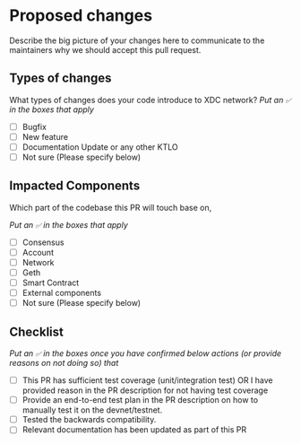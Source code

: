 # Proposed changes
Describe the big picture of your changes here to communicate to the maintainers why we should accept this pull request.

## Types of changes

What types of changes does your code introduce to XDC network?
_Put an `✅` in the boxes that apply_

- [ ] Bugfix
- [ ] New feature
- [ ] Documentation Update or any other KTLO
- [ ] Not sure (Please specify below)

## Impacted Components
Which part of the codebase this PR will touch base on,

_Put an `✅` in the boxes that apply_

- [ ] Consensus
- [ ] Account
- [ ] Network
- [ ] Geth
- [ ] Smart Contract
- [ ] External components
- [ ] Not sure (Please specify below)

## Checklist
_Put an `✅` in the boxes once you have confirmed below actions (or provide reasons on not doing so) that_

- [ ] This PR has sufficient test coverage (unit/integration test) OR I have provided reason in the PR description for not having test coverage
- [ ] Provide an end-to-end test plan in the PR description on how to manually test it on the devnet/testnet.
- [ ] Tested the backwards compatibility.
- [ ] Relevant documentation has been updated as part of this PR